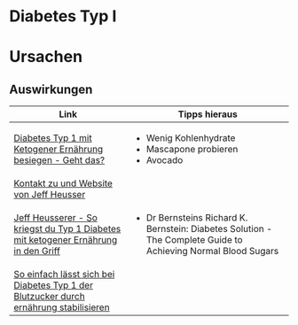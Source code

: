 # Diabetes Typ I

# Ursachen

## Auswirkungen

| Link | Tipps hieraus|
|-|-|
| [Diabetes Typ 1 mit Ketogener Ernährung besiegen - Geht das?](https://www.youtube.com/watch?v=-vrfcTzKjw4)| <ul><li>Wenig Kohlenhydrate</li><li>Mascapone probieren</li><li>Avocado</li></ul>
| [Kontakt zu und Website von Jeff Heusser](https://living-keto.at/) | |
| [Jeff Heusserer - So kriegst du Typ 1 Diabetes mit ketogener Ernährung in den Griff](https://www.youtube.com/watch?v=-ZJylbb_l08) | <ul><li>Dr Bernsteins Richard K. Bernstein: Diabetes Solution - The Complete Guide to Achieving Normal Blood Sugars</li></ul> | 
|[So einfach lässt sich bei Diabetes Typ 1 der Blutzucker durch ernährung stabilisieren](https://www.youtube.com/watch?v=7uPryAnbUQI) |  |


